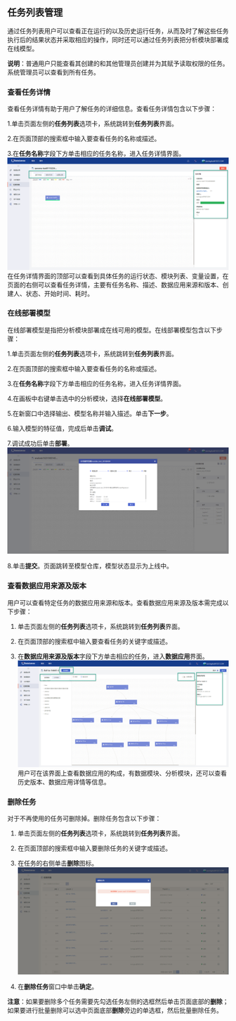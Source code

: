 ## 任务列表管理

通过任务列表用户可以查看正在运行的以及历史运行任务，从而及时了解这些任务执行后的结果状态并采取相应的操作，同时还可以通过任务列表把分析模块部署成在线模型。

**说明**：普通用户只能查看其创建的和其他管理员创建并为其赋予读取权限的任务。系统管理员可以查看到所有任务。

### 查看任务详情
查看任务详情有助于用户了解任务的详细信息。查看任务详情包含以下步骤：

1.单击页面左侧的**任务列表**选项卡，系统跳转到**任务列表**界面。

2.在页面顶部的搜索框中输入要查看任务的名称或描述。

3.在**任务名称**字段下方单击相应的任务名称，进入任务详情界面。
![](/assets/任务详情.png)
在任务详情界面的顶部可以查看到具体任务的运行状态、模块列表、变量设置，在页面的右侧可以查看任务详情，主要有任务名称、描述、数据应用来源和版本、创建人、状态、开始时间、耗时。

### 在线部署模型
在线部署模型是指把分析模块部署成在线可用的模型。在线部署模型包含以下步骤：

1.单击页面左侧的**任务列表**选项卡，系统跳转到**任务列表**界面。

2.在页面顶部的搜索框中输入要查看任务的名称或描述。

3.在**任务名称**字段下方单击相应的任务名称，进入任务详情界面。

4.在画板中右键单击选中的分析模块，选择**在线部署模型**。

5.在新窗口中选择输出、模型名称并输入描述。单击**下一步**。

6.输入模型的特征值，完成后单击**调试**。

7.调试成功后单击**部署**。
![](/assets/在线部署模型.png)

8.单击**提交**。页面跳转至模型仓库，模型状态显示为上线中。


### 查看数据应用来源及版本
用户可以查看特定任务的数据应用来源和版本。查看数据应用来源及版本需完成以下步骤：

1. 单击页面左侧的**任务列表**选项卡，系统跳转到**任务列表**界面。

2. 在页面顶部的搜索框中输入要查看任务的关键字或描述。

3. 在**数据应用来源及版本**字段下方单击相应的任务，进入**数据应用**界面。
![](/assets/查看数据应用来源及版本.png)
用户可在该界面上查看数据应用的构成，有数据模块、分析模块，还可以查看历史版本、数据应用详情等信息。

### 删除任务
对于不再使用的任务可删除掉。删除任务包含以下步骤：

1. 单击页面左侧的**任务列表**选项卡，系统跳转到**任务列表**界面。

2. 在页面顶部的搜索框中输入要删除任务的关键字或描述。

3. 在任务的右侧单击**删除**图标。
![](/assets/删除任务.png)

4. 在**删除任务**窗口中单击**确定**。

**注意**：如果要删除多个任务需要先勾选任务左侧的选框然后单击页面底部的**删除**；如果要进行批量删除可以选中页面底部**删除**旁边的单选框，然后批量删除任务。








